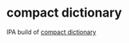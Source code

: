 # compact dictionary
IPA build of [compact dictionary](https://github.com/jhokit/CompactDictionary)

